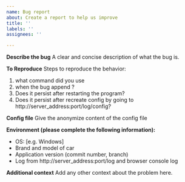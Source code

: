 ```yaml
---
name: Bug report
about: Create a report to help us improve
title: ''
labels: ''
assignees: ''

---
```


**Describe the bug**
A clear and concise description of what the bug is.


**To Reproduce**
Steps to reproduce the behavior:
1. what command did you use
2. when the bug append ?
3. Does it persist after restarting the program? 
4. Does it persist after recreate config by going to http://server_address:port/log/config? 

**Config file**
Give the anonymize content of the config file

**Environment (please complete the following information):**
 - OS: [e.g. Windows]
 - Brand and model of car
 - Application version (commit number, branch)
 - Log from http://server_address:port/log and browser console log

**Additional context**
Add any other context about the problem here.
